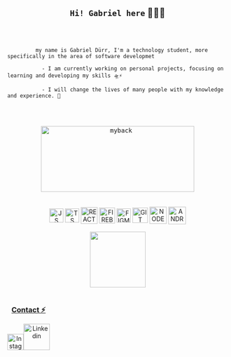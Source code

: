 <h2 align="center"> <code>Hi! Gabriel here</code> 👨‍💻✨ </h2>
<br><br>


 
             my name is Gabriel Dürr, I'm a technology student, more specifically in the area of software developmet

               - I am currently working on personal projects, focusing on learning and developing my skills 🛸⚡

               - I will change the lives of many people with my knowledge and experience. 🖤  

 
     


 
 
 <br><br>
 
 <div align="center" style="display: inline_block">
 
 <kbd>
  
 <img align="center" height="150em" width="350em"  src="https://media1.giphy.com/media/SF4WntWpF7VZjYNA1B/giphy.gif?cid=790b76110e0ff6650b2f0422b8c1f403dc668a742fd6d722&rid=giphy.gif&ct=g" alt="myback">

 </kbd>
 
  </div>
 
 
 <br>
 
  
<br>


<div align="center" style="display: inline_block">
  
  <img align="center" alt="JS" height="32"  src="https://cdn.jsdelivr.net/gh/devicons/devicon/icons/javascript/javascript-original.svg">
 
  <img align="center" alt="TS" height="32" src="https://cdn.jsdelivr.net/gh/devicons/devicon/icons/typescript/typescript-original.svg">
 
  <img align="center" alt="REACT" height="38"  src="https://cdn.jsdelivr.net/gh/devicons/devicon/icons/react/react-original-wordmark.svg">
 
  <img align="center" alt="FIREBASE" height="36"  src="https://camo.githubusercontent.com/df1439c289b9cb4558e079a9110731e666976c4f2b6ef387b8fee78ca95375dc/68747470733a2f2f696d672e69636f6e73382e636f6d2f636f6c6f722f3435322f66697265626173652e706e67">
 
  <img align="center" alt="FIGMA" height="32"  src="https://cdn.jsdelivr.net/gh/devicons/devicon/icons/figma/figma-original.svg">
 
  <img align="center" alt="GIT" height="35" src="https://raw.githubusercontent.com/jmnote/z-icons/master/svg/git.svg">
  
 
  <img align="center" alt="NODEJS" height="39"  src="https://cdn.jsdelivr.net/gh/devicons/devicon/icons/nodejs/nodejs-original.svg">
 
 <img align="center" alt="ANDROID" height="40"  src="https://cdn.jsdelivr.net/gh/devicons/devicon/icons/android/android-original-wordmark.svg">
 
 
  
</div>

 <br>
 

 <div align="center" style="display: inline_block">
  
  <a href="https://github.com/gabriel-durr">
   
  <img align="center" height="127em" src="https://github-readme-stats.vercel.app/api/top-langs/?username=gabriel-durr&layout=compact&langs_count=7&theme=swift&border_radius=35&border_color=a28e2&title_color=D4AF37">

</div>
 
 <br>

<div align="center" style="display: inline-block">

### Contact ⚡
    
   <a href="https://www.instagram.com/gabrieldurr_/"><img src="https://cdn-icons-png.flaticon.com/512/2111/2111463.png" alt="Instagram" width="37"></a><a href="https://www.linkedin.com/in/gabriel-durr/"><img src="https://img.icons8.com/plasticine/452/linkedin.png" alt="Linkedin" width="60"></a>
 
    
</div>
